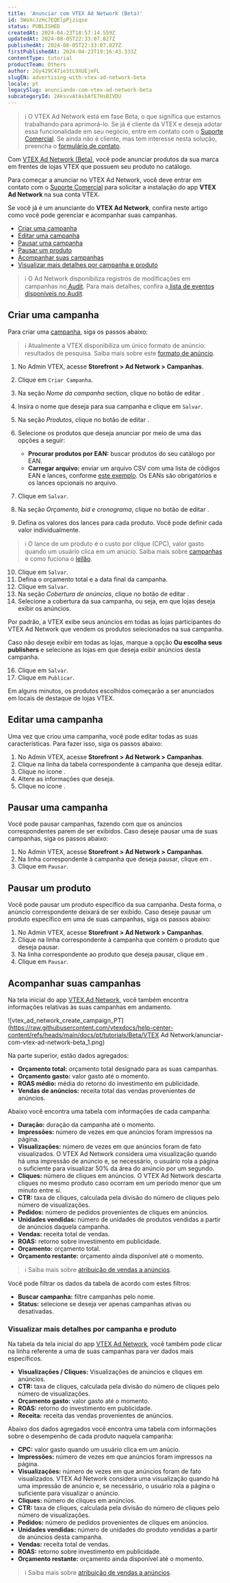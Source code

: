 ```yaml
---
title: 'Anunciar com VTEX Ad Network (Beta)'
id: 5WoXcJzHc7EQElpPjziqse
status: PUBLISHED
createdAt: 2024-04-23T18:57:14.559Z
updatedAt: 2024-08-05T22:33:07.827Z
publishedAt: 2024-08-05T22:33:07.827Z
firstPublishedAt: 2024-04-23T19:16:43.333Z
contentType: tutorial
productTeam: Others
author: 2Gy429C47ie3tL9XUEjeFL
slugEN: advertising-with-vtex-ad-network-beta
locale: pt
legacySlug: anunciando-com-vtex-ad-network-beta
subcategoryId: 2AksvvAtAsbAfE7HsBIVDU
---
```


>ℹ️ O VTEX Ad Network está em fase Beta, o que significa que estamos trabalhando para aprimorá-lo. Se já é cliente da VTEX e deseja adotar essa funcionalidade em seu negócio, entre em contato com o [Suporte Comercial](https://help.vtex.com/pt/tracks/support-at-vtex--4AXsGdGHqExp9ZkiNq9eMy/3KQWGgkPOwbFTPfBxL7YwZ). Se ainda não é cliente, mas tem interesse nesta solução, preencha o [formulário de contato](https://vtex.com/br-pt/contato/).

Com [VTEX Ad Network (Beta)](https://help.vtex.com/pt/tutorial/vtex-ad-network-beta--2cgqXcBuJmXN2livQvClur), você pode anunciar produtos da sua marca em frentes de lojas VTEX que possuem seu produto no catálogo.

Para começar a anunciar no VTEX Ad Network, você deve entrar em contato com o [Suporte Comercial](https://help.vtex.com/pt/tracks/support-at-vtex--4AXsGdGHqExp9ZkiNq9eMy/3KQWGgkPOwbFTPfBxL7YwZ) para solicitar a instalação do app __VTEX Ad Network__ na sua conta VTEX.

Se você já é um anunciante do **VTEX Ad Network**, confira neste artigo como você pode gerenciar e acompanhar suas campanhas.

- [Criar uma campanha](#criar-uma-campanha)
- [Editar uma campanha](#editar-uma-campanha)
- [Pausar uma campanha](#pausar-uma-campanha)
- [Pausar um produto](#pausar-um-produto)
- [Acompanhar suas campanhas](#acompanhar-suas-campanhas)
- [Visualizar mais detalhes por campanha e produto](#visualizar-mais-detalhes-por-campanha-e-produto)

>ℹ️ O Ad Network disponibiliza registros de modificações em campanhas no<a
> href="https://help.vtex.com/pt/tutorial/audit--5RXf9WJ5YLFBcS8q8KcxTA">
> Audit</a>. Para mais detalhes, confira a<a
> href="https://help.vtex.com/pt/tutorial/eventos-disponiveis-no-audit--6r1Mzcu5NmkmmDLJlz9CCZ#ad-network">
> lista de eventos disponíveis no Audit</a>.

## Criar uma campanha

Para criar uma [campanha](https://help.vtex.com/pt/tutorial/vtex-ad-network-beta--2cgqXcBuJmXN2livQvClur#campanhas), siga os passos abaixo:

>ℹ️ Atualmente a VTEX disponibiliza um único formato de anúncio: resultados de pesquisa. Saiba mais sobre este [formato de anúncio](https://help.vtex.com/pt/tutorial/vtex-ad-network-beta--2cgqXcBuJmXN2livQvClur#formato-de-anuncio).

1. No Admin VTEX, acesse **Storefront > Ad Network > Campanhas**.
2. Clique em `Criar Campanha`.
3. Na seção *Nome da campanha* section, clique no botão de editar <i class="fas fa-pencil-alt"></i>.
4. Insira o nome que deseja para sua campanha e clique em `Salvar`.
5. Na seção *Produtos*, clique no botão de editar <i class="fas fa-pencil-alt"></i>.
6. Selecione os produtos que deseja anunciar por meio de uma das opções a seguir:

   * __Procurar produtos por EAN:__ buscar produtos do seu catálogo por EAN.
   * __Carregar arquivo:__ enviar um arquivo CSV com uma lista de códigos EAN e lances, conforme [este exemplo](https://assets.ctfassets.net/alneenqid6w5/37tlx8GVGFxhOS48l73Ehz/ca7ebe3a7ac8cc99bd8f9e843a7bdf98/teste-ads.csv). Os EANs são obrigatórios e os lances opcionais no arquivo.

7. Clique em `Salvar`.
8. Na seção *Orçamento, bid e cronograma*, clique no botão de editar <i class="fas fa-pencil-alt"></i>.
9. Defina os valores dos lances para cada produto. Você pode definir cada valor individualmente.

  >ℹ️ O lance de um produto é o custo por clique (CPC), valor gasto quando um usuário clica em um anúcio. Saiba mais sobre [campanhas](https://help.vtex.com/pt/tutorial/vtex-ad-network-beta--2cgqXcBuJmXN2livQvClur#campanhas) e como fuciona o [leilão](https://help.vtex.com/pt/tutorial/vtex-ad-network-beta--2cgqXcBuJmXN2livQvClur#priorizacao-de-anuncios).

10. Clique em `Salvar`.
11. Defina o orçamento total e a data final da campanha.
12. Clique em `Salvar`.
13. Na seção *Cobertura de anúncios*, clique no botão de editar <i class="fas fa-pencil-alt"></i>.
14. Selecione a cobertura da sua campanha, ou seja, em que lojas deseja exibir os anúncios.

   Por padrão, a VTEX exibe seus anúncios em todas as lojas participantes do VTEX Ad Network que vendem os produtos selecionados na sua campanha.

   Caso não deseje exibir em todas as lojas, marque a opção **Ou escolha seus publishers** e selecione as lojas em que deseja exibir anúncios desta campanha. 

16. Clique em `Salvar`. 
17. Clique em `Publicar`.

Em alguns minutos, os produtos escolhidos começarão a ser anunciados em locais de destaque de lojas VTEX.

## Editar uma campanha

Uma vez que criou uma campanha, você pode editar todas as suas características. Para fazer isso, siga os passos abaixo:

1. No Admin VTEX, acesse **Storefront > Ad Network > Campanhas**.
2. Clique na linha da tabela correspondente à campanha que deseja editar.
3. Clique no ícone <i class="fas fa-pencil-alt"></i>.
4. Altere as informações que deseja.
5. Clique no ícone <i class="fa-solid fa-check"></i>.

## Pausar uma campanha

Você pode pausar campanhas, fazendo com que os anúncios correspondentes parem de ser exibidos. Caso deseje pausar uma de suas campanhas, siga os passos abaixo:

1. No Admin VTEX, acesse **Storefront > Ad Network > Campanhas**.
2. Na linha correspondente à campanha que deseja pausar, clique em <i class="fas fa-ellipsis-v"></i>.
3. Clique em `Pausar`.

## Pausar um produto

Você pode pausar um produto específico da sua campanha. Desta forma, o anúncio correspondente deixará de ser exibido. Caso deseje pausar um produto específico em uma de suas campanhas, siga os passos abaixo:

1. No Admin VTEX, acesse **Storefront > Ad Network > Campanhas**.
2. Clique na linha correspondente à campanha que contém o produto que deseja pausar.
3. Na linha correspondente ao produto que deseja pausar, clique em <i class="fas fa-ellipsis-v"></i>.
4. Clique em `Pausar`.

## Acompanhar suas campanhas

Na tela inicial do app [VTEX Ad Network](https://help.vtex.com/pt/tutorial/vtex-ad-network-beta--2cgqXcBuJmXN2livQvClur), você também encontra informações relativas às suas campanhas em andamento.

![vtex_ad_network_create_campaign_PT](https://raw.githubusercontent.com/vtexdocs/help-center-content/refs/heads/main/docs/pt/tutorials/Beta/VTEX Ad Network/anunciar-com-vtex-ad-network-beta_1.png)

Na parte superior, estão dados agregados:

- **Orçamento total:** orçamento total designado para as suas campanhas.
- **Orçamento gasto:** valor gasto até o momento.
- **ROAS médio:** média do retorno do investimento em publicidade.
- **Vendas de anúncios:** receita total das vendas provenientes de anúncios.

Abaixo você encontra uma tabela com informações de cada campanha:

- **Duração:** duração da campanha até o momento.
- **Impressões:** número de vezes em que anúncios foram impressos na página.
- **Visualizações:** número de vezes em que anúncios foram de fato visualizados. O VTEX Ad Network considera uma visualização quando há uma impressão de anúncio e, se necessário, o usuário rola a página o suficiente para visualizar 50% da área do anúncio por um segundo.
- **Cliques:** número de cliques em anúncios. O VTEX Ad Network descarta cliques no mesmo produto caso ocorram em um período menor que um minuto entre si.
- **CTR:** taxa de cliques, calculada pela divisão do número de cliques pelo número de visualizações. 
- **Pedidos:** número de pedidos provenientes de cliques em anúncios.
- **Unidades vendidas:** número de unidades de produtos vendidas a partir de anúncios daquela campanha.
- **Vendas:** receita total de vendas.
- **ROAS:** retorno sobre investimento em publicidade. 
- **Orçamento:** orçamento total.
- **Orçamento restante:** orçamento ainda disponível até o momento.

>ℹ️ Saiba mais sobre [atribuição de vendas a anúncios](https://help.vtex.com/pt/tutorial/vtex-ad-network-beta--2cgqXcBuJmXN2livQvClur#janela-de-atribuicao).

Você pode filtrar os dados da tabela de acordo com estes filtros:

- **Buscar campanha:** filtre campanhas pelo nome.
- **Status:** selecione se deseja ver apenas campanhas ativas ou desativadas.

### Visualizar mais detalhes por campanha e produto

Na tabela da tela inicial do app [VTEX Ad Network](https://help.vtex.com/pt/tutorial/vtex-ad-network-beta--2cgqXcBuJmXN2livQvClur), você também pode clicar na linha referente a uma de suas campanhas para ver dados mais específicos.

- **Visualizações / Cliques:** Visualizações de anúncios e cliques em anúncios.
- **CTR:** taxa de cliques, calculada pela divisão do número de cliques pelo número de visualizações.
- **Orçamento gasto:** valor gasto até o momento.
- **ROAS:** retorno do investimento em publicidade.
- **Receita:** receita das vendas provenientes de anúncios.

Abaixo dos dados agregados você encontra uma tabela com informações sobre o desempenho de cada produto naquela campanha:

- **CPC:** valor gasto quando um usuário clica em um anúcio.
- **Impressões:** número de vezes em que anúncios foram impressos na página.
- **Visualizações:** número de vezes em que anúncios foram de fato visualizados. VTEX Ad Network considera uma visualização quando há uma impressão de anúncio e, se necessário, o usuário rola a página o suficiente para visualizar o anúncio.
- **Cliques:** número de cliques em anúncios.
- **CTR:** taxa de cliques, calculada pela divisão do número de cliques pelo número de visualizações. 
- **Pedidos:** número de pedidos provenientes de cliques em anúncios.
- **Unidades vendidas:** número de unidades do produto vendidas a partir de anúncios desta campanha.
- **Vendas:** receita total de vendas.
- **ROAS:** retorno sobre investimento em publicidade.
- **Orçamento restante:** orçamento ainda disponível até o momento.

>ℹ️ Saiba mais sobre [atribuição de vendas a anúncios](https://help.vtex.com/pt/tutorial/vtex-ad-network-beta--2cgqXcBuJmXN2livQvClur#janela-de-atribuicao).


